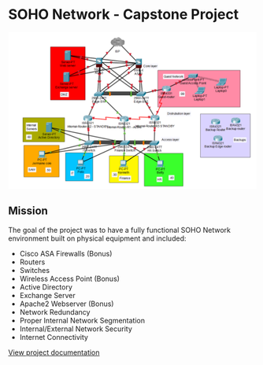 # SOHO Network - Capstone Project
![Alt Text](./pics/topology.png)
## Mission
The goal of the project was to have a fully functional SOHO Network environment built on physical equipment and included:
* Cisco ASA Firewalls (Bonus)
* Routers
* Switches
* Wireless Access Point (Bonus)
* Active Directory
* Exchange Server
* Apache2 Webserver (Bonus)
* Network Redundancy
* Proper Internal Network Segmentation
* Internal/External Network Security
* Internet Connectivity


[View project documentation](https://github.com/adot8/SOHO-Network-Final-Capstone/blob/main/Final%20Documentation.pdf)
